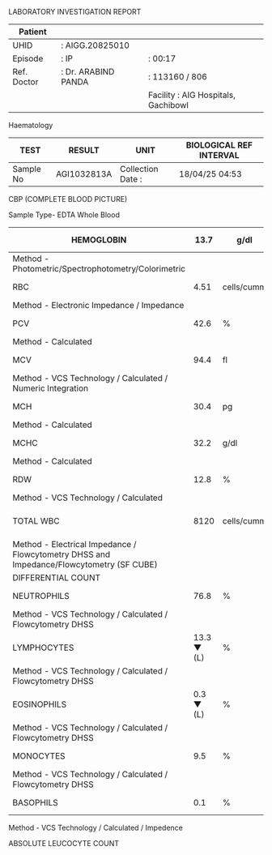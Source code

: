 LABORATORY INVESTIGATION REPORT

| Patient |  |  |
| --- | --- | --- |
| UHID | : AIGG.20825010 |  |
| Episode | : IP | : 00:17 |
| Ref. Doctor | : Dr. ARABIND PANDA | : 113160 / 806 |
|  |  | Facility : AIG Hospitals, Gachibowl |

Haematology

| TEST | RESULT | UNIT | BIOLOGICAL REF INTERVAL |
| --- | --- | --- | --- |
| Sample No | AGI1032813A | Collection Date : | 18/04/25 04:53 | Ack Date : | 18/04/2025 10:59 | Report Date : | 18/04/25 13:42 |

CBP (COMPLETE BLOOD PICTURE)

Sample Type- EDTA Whole Blood

| HEMOGLOBIN | 13.7 | g/dl | 13.0 - 17.0 |
| --- | --- | --- | --- |
| Method - Photometric/Spectrophotometry/Colorimetric |  |
| RBC | 4.51 | cells/cumm | 4.5 - 5.5 |
| Method - Electronic Impedance / Impedance |  |
| PCV | 42.6 | % | 40.0 - 50.0 |
| Method - Calculated |  |
| MCV | 94.4 | fl | 83.0 - 101.0 |
| Method - VCS Technology / Calculated / Numeric Integration |  |
| MCH | 30.4 | pg | 27.0 - 32.0 |
| Method - Calculated |  |
| MCHC | 32.2 | g/dl | 31.5 - 34.5 |
| Method - Calculated |  |
| RDW | 12.8 | % | 11.6 - 14 |
| Method - VCS Technology / Calculated |  |
| TOTAL WBC | 8120 | cells/cumm | 4000 - 10000 |
| Method - Electrical Impedance / Flowcytometry DHSS and Impedance/Flowcytometry (SF CUBE) |  |
| DIFFERENTIAL COUNT |  |  |  |
| NEUTROPHILS | 76.8 | % | 40 - 80 |
| Method - VCS Technology / Calculated / Flowcytometry DHSS |  |
| LYMPHOCYTES | 13.3 ▼ (L) | % | 20 - 40 |
| Method - VCS Technology / Calculated / Flowcytometry DHSS |  |
| EOSINOPHILS | 0.3 ▼ (L) | % | 1.0 - 6.0 |
| Method - VCS Technology / Calculated / Flowcytometry DHSS |  |
| MONOCYTES | 9.5 | % | 2.0 - 10.0 |
| Method - VCS Technology / Calculated / Flowcytometry DHSS |  |
| BASOPHILS | 0.1 | % | 0 - 2.0 |

Method - VCS Technology / Calculated / Impedence

ABSOLUTE LEUCOCYTE COUNT
```

